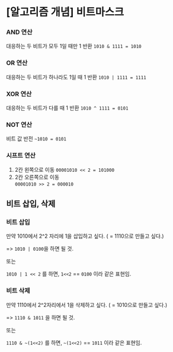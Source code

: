 # [알고리즘 개념] 비트마스크

### AND 연산
대응하는 두 비트가 모두 1일 때만 1 반환
`1010 & 1111 = 1010`

### OR 연산
대응하는 두 비트가 하나라도 1일 때 1 반환
`1010 | 1111 = 1111`

### XOR 연산
대응하는 두 비트가 다를 때 1 반환
`1010 ^ 1111 = 0101`

### NOT 연산
비트 값 반전
`~1010 = 0101`

### 시프트 연산
1. 2칸 왼쪽으로 이동
`00001010 << 2 = 101000`
2. 2칸 오른쪽으로 이동  
`00001010 >> 2 = 000010`

## 비트 삽입, 삭제

 ### 비트 삽입
 만약 1010에서 2^2 자리에 1을 삽입하고 싶다. ( = 1110으로 만들고 싶다.)

=> `1010 | 0100`을 하면 될 것.

또는

`1010 | 1 << 2` 를 하면,
`1<<2` == `0100` 이라 같은 표현임.

### 비트 삭제
만약 1110에서 2^2자리에서 1을 삭제하고 싶다. ( = 1010으로 만들고 싶다.)

=> `1110 & 1011` 을 하면 될 것.

또는

`1110 & ~(1<<2)` 를 하면,
`~(1<<2)` == `1011` 이라 같은 표현임.
<!--stackedit_data:
eyJoaXN0b3J5IjpbLTg1ODc0NjMsMTcyNTgzNDA0MF19
-->